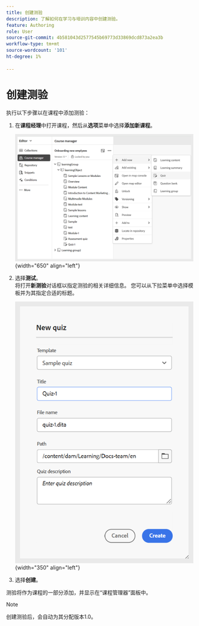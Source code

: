 ```yaml
---
title: 创建测验
description: 了解如何在学习与培训内容中创建测验。
feature: Authoring
role: User
source-git-commit: 4b581043d2577545b69773d33869dcd873a2ea3b
workflow-type: tm+mt
source-wordcount: '101'
ht-degree: 1%

---
```


# 创建测验

执行以下步骤以在课程中添加测验：

1. 在&#x200B;**课程经理**&#x200B;中打开课程，然后从&#x200B;**选项**&#x200B;菜单中选择&#x200B;**添加新课程**。

   ![](assets/workflow-quiz.png){width="650" align="left"}

1. 选择&#x200B;**测试**。\
   将打开&#x200B;**新测验**&#x200B;对话框以指定测验的相关详细信息。 您可以从下拉菜单中选择模板并为其指定合适的标题。

   ![](assets/create-quiz.png){width="350" align="left"}

1. 选择&#x200B;**创建**。

测验将作为课程的一部分添加，并显示在“课程管理器”面板中。

>[!NOTE]
>
>  创建测验后，会自动为其分配版本1.0。


